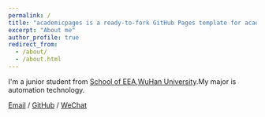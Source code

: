 ```yaml
---
permalink: /
title: "academicpages is a ready-to-fork GitHub Pages template for academic personal websites"
excerpt: "About me"
author_profile: true
redirect_from: 
  - /about/
  - /about.html
---
```


I'm a junior student from [School of EEA](http://eea.whu.edu.cn/),[WuHan University](https://www.whu.edu.cn/).My major is automation technology.

[Email](2020302191426@whu.edu.cn) / [GitHub](https://github.com/hughfly) / [WeChat](../image/wechat.jpg)
